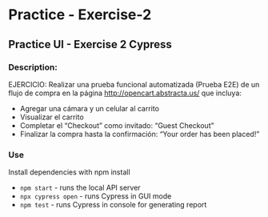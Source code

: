 # Practice - Exercise-2


## Practice UI - Exercise 2 Cypress

### Description:

EJERCICIO: 
Realizar una prueba funcional automatizada (Prueba E2E) de un flujo de compra en la página  http://opencart.abstracta.us/ que incluya: 

- Agregar una cámara y un celular al carrito 
- Visualizar el carrito 
- Completar el “Checkout” como invitado: “Guest Checkout” 
- Finalizar la compra hasta la confirmación: “Your order has been placed!” 

### Use

Install dependencies with npm install

- ```npm start``` - runs the local API server
- ```npx cypress open``` - runs Cypress in GUI mode
- ```npm test``` - runs Cypress in console for generating report

